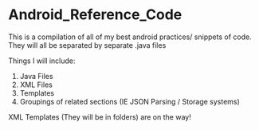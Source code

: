 Android_Reference_Code
======================

This is a compilation of all of my best android practices/ snippets of code. They will all be separated by separate .java files

Things I will include:
1) Java Files
2) XML Files
3) Templates
4) Groupings of related sections (IE JSON Parsing / Storage systems)

XML Templates (They will be in folders) are on the way!
